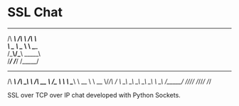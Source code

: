 # SSL Chat

 ______   ______   __               
/\  ___\ /\  ___\ /\ \              
\ \___  \\ \___  \\ \ \____         
 \/\_____\\/\_____\\ \_____\        
  \/_____/ \/_____/ \/_____/        
 ______   __  __   ______   ______  
/\  ___\ /\ \_\ \ /\  __ \ /\__  _\ 
\ \ \____\ \  __ \\ \  __ \\/_/\ \/ 
 \ \_____\\ \_\ \_\\ \_\ \_\  \ \_\ 
  \/_____/ \/_/\/_/ \/_/\/_/   \/_/ 
                                    
SSL over TCP over IP chat developed with Python Sockets.